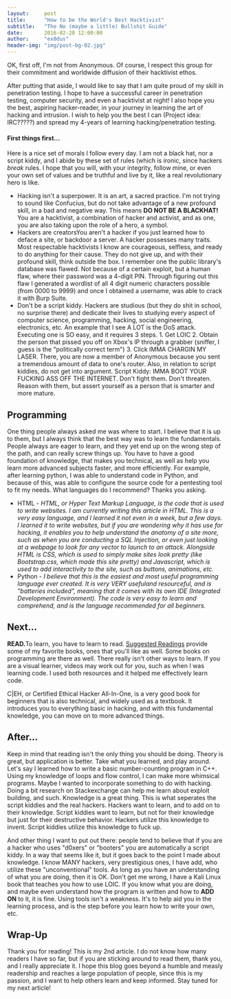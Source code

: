 ```yaml
---
layout:     post
title:      "How to be the World's Best Hacktivist"
subtitle:   "The No (maybe a little) Bullshit Guide"
date:       2016-02-20 12:00:00
author:     "ex0dus"
header-img: "img/post-bg-02.jpg"
---
```


<p>OK, first off, I'm not from Anonymous. Of course, I respect this group for their commitment and worldwide diffusion of their hacktivist ethos.</p>
<p> After putting that aside, I would like to say that I am quite proud of my skill in penetration testing. I hope to have a successful career in penetration testing, computer security, and even a hacktivist at night! I also hope you the best, aspiring hacker-reader, in your journey in learning the art of hacking and intrusion. I wish to help you the best I can (Project idea: IRC?????) and spread my 4-years of learning hacking/penetration testing.</p>
<h4 class="section-heading"> First things first...</h4>
<p>Here is a nice set of morals I follow every day. I am not a black hat, nor a script kiddy, and I abide by these set of rules (which is ironic, since hackers <i>break</i> rules. I hope that you will, with your integrity, follow mine, or even your own set of values and be truthful and live by it, like a real revolutionary hero is like.</p>
<ul>
<li> Hacking isn't a superpower. It is an art, a sacred practice. I'm not trying to sound like Confucius, but do not take advantage of a new profound skill, in a bad and negative way. This means <b>DO NOT BE A BLACKHAT!</b> You are a hacktivist, a combination of hacker and activist, and as one, you are also taking upon the role of a hero, a symbol.</li>
<li> Hackers are creatorsYou aren't a hacker if you just learned how to deface a site, or backdoor a server. A hacker possesses many traits. Most respectable hacktivists I know are courageous, selfless, and ready to do anything for their cause. They do not give up, and with their profound skill, think outside the box. I remember one the public library's database was flawed. Not  because of a certain exploit, but a human flaw, where their password was a 4-digit PIN. Through figuring out this flaw I generated a wordlist of all 4 digit numeric characters possible (from 0000 to 9999) and once I obtained a username, was able to crack it with Burp Suite. </li>
 <li>Don't be a script kiddy. Hackers are studious (but they do shit in school, no surprise there) and dedicate their lives to studying every aspect of computer science, programming, hacking, social engineering, electronics, etc. An example that I see A LOT is the DoS attack. Executing one is SO easy, and it requires 3 steps. 1. Get LOIC 2. Obtain the person that pissed you off on Xbox's IP through a grabber (sniffer, I guess is the "politically correct term") 3. Click IMMA CHARGIN MY LASER. There, you are now a member of Anonymous because you sent a tremendous amount of data to one's router. Also, in relation to script kiddies, do not get into argument. Script Kiddy: IMMA BOOT YOUR FUCKING ASS OFF THE INTERNET. Don't fight them. Don't threaten. Reason with them, but assert yourself as a person that is smarter and more mature. </li> 
 </ul>
<h2 class="section-heading">Programming</h2>
<p> One thing people always asked me was where to start. I believe that it is up to them, but I always think that the best way was to learn the fundamentals. People always are eager to learn, and they yet end up on the wrong step of the path, and can really screw things up. You have to have a good foundation of knowledge, that makes you technical, as well as help you learn more advanced subjects faster, and more efficiently. For example, after learning python, I was able to understand code in Python, and because of this, was able to configure the source code for a pentesting tool to fit my needs. What languages do I recommend? Thanks you asking.</p>
<ul>
<li> HTML - <i> HTML, or Hyper Text Markup Language, is the code that is used to write websites. I am currently writing this article in HTML. This is a very easy language, and I learned it not even in a week, but a few days. I learned it to write websites, but if you are wondering why it has use for hacking, it enables you to help understand the anatomy of a site more, such as when you are conducting a SQL Injection, or even just looking at a webpage to look for any vector to launch to an attack. Alongside HTML is CSS, which is used to simply make sites look pretty (like Bootstrap.css, which made this site pretty) and Javascript, which is used to add interactivity to the site, such as buttons, animations, etc.</i>
</li>
<li>Python - <i>I believe that this is the easiest and most useful programming language ever created. It is very VERY usefuland resourceful, and is "batteries included", meaning that it comes with its own IDE (Integrated Development Environment). The code is very easy to learn and comprehend, and is the language recommended for all beginners.</i></li>
</ul>
<h2 class="section-heading">Next...</h2>
<p><b>READ.</b>To learn, you have to learn to read. <a href="texts.html">Suggested Readings</a> provide some of my favorite books, ones that you'll like as well. Some books on programming are there as well. There really isn't other ways to learn. If you are a visual learner, videos may work out for you, such as when I was learning code. I used both resources and it helped me effectively learn code.</p>
<p>C|EH, or Certified Ethical Hacker All-In-One, is a very good book for beginners that is also technical, and widely used as a textbook. It introduces you to everything basic in hacking, and with this fundamental knowledge, you can move on to more advanced things. </p>
<h2 class="section-heading">After...</h2>
<p>Keep in mind that reading isn't the only thing you should be doing. Theory is great, but application is better. Take what you learned, and play around. Let's say I learned how to write a basic number-counting program in C++. Using my knowledge of loops and flow control, I can make more whimsical programs. Maybe I wanted to incorporate something to do with hacking. Doing a bit research on Stackexchange can help me learn about exploit building, and such. Knowledge is a great thing. This is what seperates the script kiddies and the real hackers. Hackers want to learn, and to add on to their knowledge. Script kiddies want to learn, but not for their knowledge but just for their destructive behavior. Hackers utilize this knowledge to invent. Script kiddies utilize this knowledge to fuck up. </p>
<p> And other thing I want to put out there: people tend to believe that if you are a hacker who uses "d0xers" or "booters" you are automatically a script kiddy. In a way that seems like it, but it goes back to the point I made about knowledge. I know MANY hackers, very prestigious ones, I have add, who utilize these "unconventional" tools. As long as you have an understanding of what you are doing, then it is OK. Don't get me wrong, I have a Kali Linux book that teaches you how to use LOIC. If you know what you are doing, and maybe even understand how the program is written and how to <b>ADD ON</b> to it, it is fine. Using tools isn't a weakness. It's to help aid you in the learning process, and is the step before you learn how to write your own, etc. </p>
<h2 class="section-heading">Wrap-Up</h2>
<p> Thank you for reading! This is my 2nd article. I do not know how many readers I have so far, but if you are sticking around to read them, thank you, and I really appreciate it. I hope this blog goes beyond a humble and measly readership and reaches a large population of people, since this is my passion, and I want to help others learn and keep informed. Stay tuned for my next article!</p>